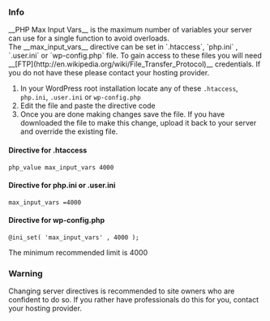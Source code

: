 <div class="thz-notification thz-notification-blue thz-align-left">
	<h3 class="thz-notification-title">Info</h3>
	<div markdown="1">__PHP Max Input Vars__ is the maximum number of variables your server can use for a single function to avoid overloads.</div>
</div>
The __max_input_vars__ directive can be set in `.htaccess`, `php.ini` , `.user.ini` or `wp-config.php` file. To gain access to these files you will need __[FTP](http://en.wikipedia.org/wiki/File_Transfer_Protocol)__ credentials. If you do not have these please contact your hosting provider.

1. In your WordPress root installation locate any of these `.htaccess`, `php.ini`, `.user.ini` or `wp-config.php`
2. Edit the file and paste the directive code
3. Once you are done making changes save the file. If you have downloaded the file to make this change, upload it back to your server and override the existing file.

#### Directive for .htaccess
```
php_value max_input_vars 4000
```
#### Directive for php.ini or .user.ini
```
max_input_vars =4000
```
#### Directive for wp-config.php
```
@ini_set( 'max_input_vars' , 4000 );
```
<div class="thz-notification thz-notification-blue thz-align-left">
	<div markdown="1">The minimum recommended limit is 4000</div>
</div>	
<div class="thz-notification thz-notification-yellow thz-align-left">
	<h3 class="thz-notification-title">Warning</h3>
	<div>Changing server directives is recommended to site owners who are confident to do so. If you rather have professionals do this for you, contact your hosting provider.
	</div>
</div>